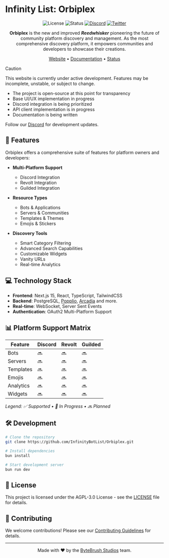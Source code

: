 # Infinity List: Orbiplex

<div align="center">

![License](https://img.shields.io/badge/license-AGPL--3.0-blue.svg)
![Status](https://img.shields.io/badge/status-unreleased-orange.svg)
[![Discord](https://img.shields.io/discord/758641373074423808?color=5865F2&logo=discord&logoColor=white)](https://discord.gg/ae6wpKqApt)
[![Twitter](https://img.shields.io/badge/Twitter-Follow-1DA1F2?logo=twitter)](https://twitter.com/InfinityBotList)

**Orbiplex** is the new and improved **_Reedwhisker_** pioneering the future of community platform discovery and management. As the most comprehensive discovery platform, it empowers communities and developers to showcase their creations.

[Website](https://infinitybots.gg) • [Documentation](https://docs.infinitybots.gg) • [Status](https://status.botlist.site)

</div>

> [!CAUTION]
> This website is currently under active development. Features may be incomplete, unstable, or subject to change.
>
> - The project is open-source at this point for transparency
> - Base UI/UX implementation in progress
> - Discord integration is being prioritized
> - API client implementation is in progress
> - Documentation is being written
>
> Follow our [Discord](https://discord.gg/ae6wpKqApt) for development updates.

## 🚀 Features

Orbiplex offers a comprehensive suite of features for platform owners and developers:

- **Multi-Platform Support**

    - Discord Integration
    - Revolt Integration
    - Guilded Integration

- **Resource Types**

    - Bots & Applications
    - Servers & Communities
    - Templates & Themes
    - Emojis & Stickers

- **Discovery Tools**
    - Smart Category Filtering
    - Advanced Search Capabilities
    - Customizable Widgets
    - Vanity URLs
    - Real-time Analytics

## 💻 Technology Stack

- **Frontend**: Next.js 15, React, TypeScript, TailwindCSS
- **Backend**: PostgreSQL, [Popplio](https://github.com/InfinityBotList/Popplio), [Arcadia](https://github.com/InfinityBotList/Arcadia) and more.
- **Real-time**: WebSocket, Server Sent Events
- **Authentication**: OAuth2 Multi-Platform Support

## 📊 Platform Support Matrix

| Feature   | Discord | Revolt | Guilded |
| --------- | ------- | ------ | ------- |
| Bots      | 🔜      | 🔜     | 🔜      |
| Servers   | 🔜      | 🔜     | 🔜      |
| Templates | 🔜      | 🔜     | 🔜      |
| Emojis    | 🔜      | 🔜     | 🔜      |
| Analytics | 🔜      | 🔜     | 🔜      |
| Widgets   | 🔜      | 🔜     | 🔜      |

_Legend: ✅ Supported • 🔄 In Progress • 🔜 Planned_

## 🛠️ Development

```bash
# Clone the repository
git clone https://github.com/InfinityBotList/Orbiplex.git

# Install dependencies
bun install

# Start development server
bun run dev
```

## 📜 License

This project is licensed under the AGPL-3.0 License - see the [LICENSE](LICENSE) file for details.

## 🤝 Contributing

We welcome contributions! Please see our [Contributing Guidelines](CONTRIBUTING.md) for details.

---

<div align="center">

Made with ❤️ by the [ByteBrush Studios](https://bytebrush.dev) team.

</div>

